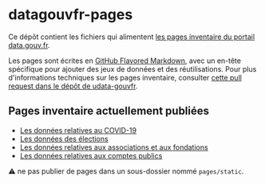 # datagouvfr-pages

Ce dépôt contient les fichiers qui alimentent [les pages inventaire du portail data.gouv.fr](https://www.data.gouv.fr/fr/pages/donnees-cles-par-sujet).

Les pages sont écrites en [GitHub Flavored Markdown](https://github.github.com/gfm/), avec un en-tête spécifique pour ajouter des jeux de données et des réutilisations.
Pour plus d'informations techniques sur les pages inventaire, consulter [cette pull request dans le dépôt de udata-gouvfr](https://github.com/etalab/udata-gouvfr/pull/483).

## Pages inventaire actuellement publiées
- [Les données relatives au COVID-19](https://www.data.gouv.fr/fr/pages/donnees-coronavirus)
- [Les données des élections](https://www.data.gouv.fr/fr/pages/donnees-des-elections)
- [Les données relatives aux associations et aux fondations](https://www.data.gouv.fr/fr/pages/donnees-associations-fondations)
- [Les données relatives aux comptes publics](https://www.data.gouv.fr/fr/pages/donnees-comptes-publics)

:warning: ne pas publier de pages dans un sous-dossier nommé `pages/static`.
